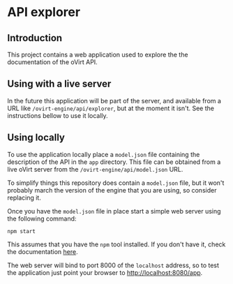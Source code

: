 # API explorer

## Introduction

This project contains a web application used to explore the the documentation
of the oVirt API.

## Using with a live server

In the future this application will be part of the server, and available from
a URL like `/ovirt-engine/api/explorer`, but at the moment it isn't. See
the instructions bellow to use it locally.

## Using locally

To use the application locally place a `model.json` file containing the
description of the API in the `app` directory. This file can be obtained
from a live oVirt server from the `/ovirt-engine/api/model.json` URL.

To simplify things this repository does contain a `model.json` file, but it
won't probably march the version of the engine that you are using, so consider
replacing it.

Once you have the `model.json` file in place start a simple web server using
the following command:

```
npm start
```

This assumes that you have the `npm` tool installed. If you don't have it, check
the documentation [here](https://docs.npmjs.com/getting-started/installing-node).

The web server will bind to port 8000 of the `localhost` address, so to test
the application just point your browser to <http://localhost:8080/app>.
